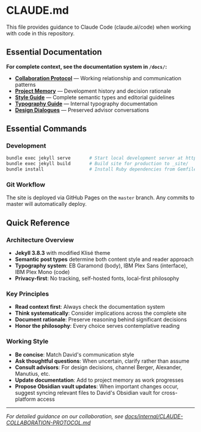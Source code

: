 # CLAUDE.md

This file provides guidance to Claude Code (claude.ai/code) when working with code in this repository.

## Essential Documentation

**For complete context, see the documentation system in `/docs/`:**

- **[Collaboration Protocol](docs/internal/CLAUDE-COLLABORATION-PROTOCOL.md)** — Working relationship and communication patterns
- **[Project Memory](docs/internal/PROJECT-MEMORY.md)** — Development history and decision rationale  
- **[Style Guide](docs/style-guide.md)** — Complete semantic types and editorial guidelines
- **[Typography Guide](docs/typography-guide.md)** — Internal typography documentation
- **[Design Dialogues](docs/DESIGN-DIALOGUES.md)** — Preserved advisor conversations

## Essential Commands

### Development
```bash
bundle exec jekyll serve       # Start local development server at http://localhost:4000
bundle exec jekyll build       # Build site for production to _site/
bundle install                 # Install Ruby dependencies from Gemfile
```

### Git Workflow
The site is deployed via GitHub Pages on the `master` branch. Any commits to master will automatically deploy.

## Quick Reference

### Architecture Overview
- **Jekyll 3.8.3** with modified Klisé theme
- **Semantic post types** determine both content style and reader approach
- **Typography system**: EB Garamond (body), IBM Plex Sans (interface), IBM Plex Mono (code)
- **Privacy-first**: No tracking, self-hosted fonts, local-first philosophy

### Key Principles
- **Read context first**: Always check the documentation system
- **Think systematically**: Consider implications across the complete site
- **Document rationale**: Preserve reasoning behind significant decisions
- **Honor the philosophy**: Every choice serves contemplative reading

### Working Style
- **Be concise**: Match David's communication style
- **Ask thoughtful questions**: When uncertain, clarify rather than assume
- **Consult advisors**: For design decisions, channel Berger, Alexander, Manutius, etc.
- **Update documentation**: Add to project memory as work progresses
- **Propose Obsidian vault updates**: When important changes occur, suggest syncing relevant files to David's Obsidian vault for cross-platform access

---

*For detailed guidance on our collaboration, see [docs/internal/CLAUDE-COLLABORATION-PROTOCOL.md](docs/internal/CLAUDE-COLLABORATION-PROTOCOL.md)*